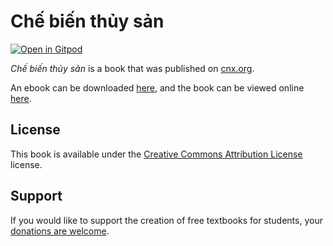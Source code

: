 # Chế biến thủy sản

[![Open in Gitpod](https://gitpod.io/button/open-in-gitpod.svg)](https://gitpod.io/from-referrer/)

_Chế biến thủy sản_ is a book that was published on [cnx.org](https://cnx.org/).

An ebook can be downloaded [here](https://github.com/cnx-user-books/cnxbook-che-bien-thuy-san/releases/latest), and the book can be viewed online [here](https://github.com/cnx-user-books/cnxbook-che-bien-thuy-san/releases/latest).

## License
This book is available under the [Creative Commons Attribution License](./LICENSE) license.

## Support
If you would like to support the creation of free textbooks for students, your [donations are welcome](https://riceconnect.rice.edu/donation/support-openstax-banner).
